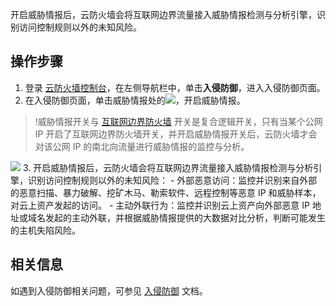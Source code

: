 开启威胁情报后，云防火墙会将互联网边界流量接入威胁情报检测与分析引擎，识别访问控制规则以外的未知风险。

## 操作步骤
1. 登录 [云防火墙控制台](https://console.cloud.tencent.com/cfw/ips)，在左侧导航栏中，单击**入侵防御**，进入入侵防御页面。
2. 在入侵防御页面，单击威胁情报处的![](https://qcloudimg.tencent-cloud.cn/raw/0b2fd6e67aa8a17206b6f6cf25d9c75a.png)，开启威胁情报。
>!威胁情报开关与 [互联网边界防火墙](https://console.cloud.tencent.com/cfw/switch/internet) 开关是复合逻辑开关，只有当某个公网 IP 开启了互联网边界防火墙开关，并开启威胁情报开关后，云防火墙才会对该公网 IP 的南北向流量进行威胁情报的监控与分析。
>
![](https://qcloudimg.tencent-cloud.cn/raw/7e04fc76d02e49dcb10c744ba991f272.png)
3. 开启威胁情报后，云防火墙会将互联网边界流量接入威胁情报检测与分析引擎，识别访问控制规则以外的未知风险：
	- 外部恶意访问：监控并识别来自外部的恶意扫描、暴力破解、挖矿木马、勒索软件、远程控制等恶意 IP 和威胁样本，对云上资产发起的访问。
	- 主动外联行为：监控并识别云上资产向外部恶意 IP 地址或域名发起的主动外联，并根据威胁情报提供的大数据对比分析，判断可能发生的主机失陷风险。


## 相关信息
如遇到入侵防御相关问题，可参见 [入侵防御](https://cloud.tencent.com/document/product/1132/56835) 文档。
